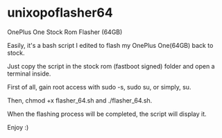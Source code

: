 # unixopoflasher64
OnePlus One Stock Rom Flasher (64GB)

Easily, it's a bash script I edited to flash my OnePlus One(64GB) back to stock.

Just copy the script in the stock rom (fastboot signed) folder and open a terminal inside.

First of all, gain root access with sudo -s, sudo su, or simply, su.

Then, chmod +x flasher_64.sh and ./flasher_64.sh.

When the flashing process will be completed, the script will display it.

Enjoy :)
